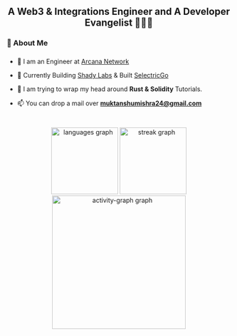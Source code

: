 ###

<h2 align="center">A Web3 & Integrations Engineer and A Developer Evangelist 👨🏻‍💻</h2>

<h3 align="left">🌟 About Me</h3>

###

- 🔭 I am an Engineer at [Arcana Network](https://www.arcana.network/) 
  
- 👯 Currently Building [Shady Labs](https://shadylabs.xyz/home) & Built [SelectricGo](https://selectricgo.com/)

- 🌱 I am trying to wrap my head around **Rust & Solidity** Tutorials.

- 📫 You can drop a mail over **muktanshumishra24@gmail.com**

###

<br clear="both">

<div align="center">
  <img src="https://github-readme-stats.vercel.app/api/top-langs?username=muktanshumishra24&locale=en&hide_title=true&layout=compact&card_width=320&langs_count=6&theme=dracula&hide_border=true&order=2" height="150" alt="languages graph"  />
  <img src="https://streak-stats.demolab.com?user=muktanshumishra24&locale=en&mode=daily&theme=dracula&hide_border=true&border_radius=5&order=3" height="150" alt="streak graph"  />
  <img src="https://github-readme-activity-graph.vercel.app/graph?username=muktanshumishra24&radius=16&theme=react&area=true&order=5&hide_border=true&hide_title=false" height="300" alt="activity-graph graph"  />
</div>

###
